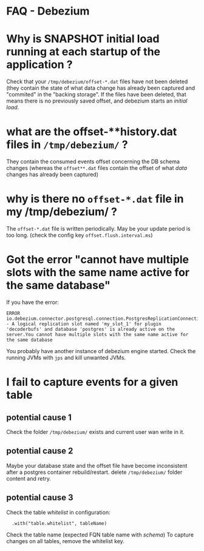 FAQ - Debezium
==============

# Why is SNAPSHOT initial load running at each startup of the application ?
Check that your `/tmp/debezium/offset-*.dat` files have not been deleted (they contain the state of what data change has already been captured and "commited" in the "backing storage". 
If the files have been deleted, that means there is no previously saved offset, and debezium starts an *initial load*.

# what are the offset-**history.dat files in `/tmp/debezium/` ?
They contain the consumed events offset concerning the DB schema changes (whereas the `offset**.dat` files contain the offset of what *data* changes has already been captured)

# why is there no `offset-*.dat` file in my /tmp/debezium/ ?
The `offset-*.dat` file is written periodically. May be your update period is too long. (check the config key `offset.flush.interval.ms`)

# Got the error "cannot have multiple slots with the same name active for the same database"
If you have the error:
``` 
ERROR io.debezium.connector.postgresql.connection.PostgresReplicationConnection - A logical replication slot named 'my_slot_1' for plugin 'decoderbufs' and database 'postgres' is already active on the server.You cannot have multiple slots with the same name active for the same database
```
You probably have another instance of debezium engine started. Check the running JVMs with `jps` and kill unwanted JVMs.

# I fail to capture events for a given table 
## potential cause 1
Check the folder `/tmp/debezium/` exists and current user wan write in it.
## potential cause 2
Maybe your database state and the offset file have become inconsistent after a postgres container rebuild/restart. delete `/tmp/debezium/` folder content and retry.
## potential cause 3
Check the table *whitelist* in configuration:
``` 
  .with("table.whitelist", tableName)
```
Check the table name (expected FQN table name with *schema*)
To capture changes on all tables, remove the whitelist key.

